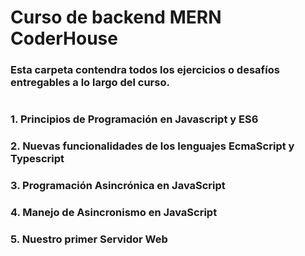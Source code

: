 # Curso de backend MERN CoderHouse

### Esta carpeta contendra todos los ejercicios o desafíos entregables a lo largo del curso.
#
### 1. Principios de Programación en Javascript y ES6

### 2. Nuevas funcionalidades de los lenguajes EcmaScript y Typescript

### 3. Programación Asincrónica en JavaScript

### 4. Manejo de Asincronismo en JavaScript

### 5. Nuestro primer Servidor Web